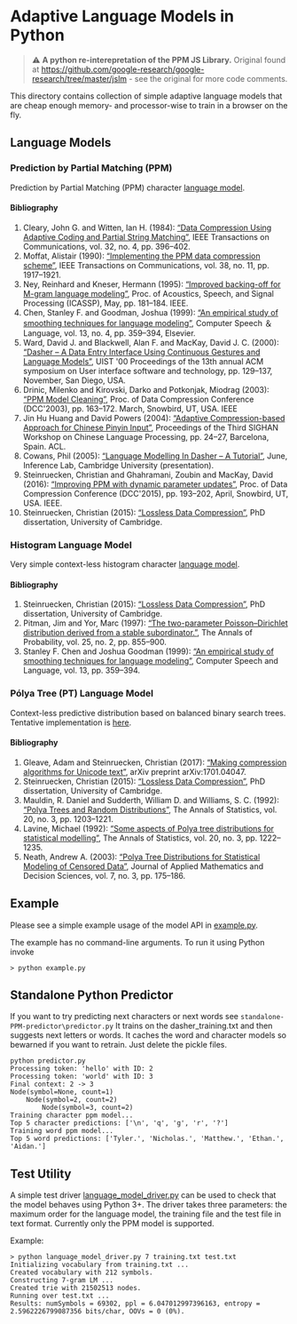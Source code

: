 # Adaptive Language Models in Python

> :warning: **A python re-interepretation of the PPM JS Library.** Original found at https://github.com/google-research/google-research/tree/master/jslm - see the original for more code comments. 


This directory contains collection of simple adaptive language models that are
cheap enough memory- and processor-wise to train in a browser on the fly.

## Language Models

### Prediction by Partial Matching (PPM)

Prediction by Partial Matching (PPM) character [language model](ppm_language_model.py).

#### Bibliography

1.  Cleary, John G. and Witten, Ian H. (1984): [“Data Compression Using Adaptive Coding and Partial String Matching”](https://citeseerx.ist.psu.edu/viewdoc/summary?doi=10.1.1.14.4305), IEEE Transactions on Communications, vol. 32, no. 4, pp. 396&#x2013;402.
2.  Moffat, Alistair (1990): [“Implementing the PPM data compression scheme”](https://citeseerx.ist.psu.edu/viewdoc/download?doi=10.1.1.120.8728&rep=rep1&type=pdf), IEEE Transactions on Communications, vol. 38, no. 11, pp. 1917&#x2013;1921.
3.  Ney, Reinhard and Kneser, Hermann (1995): [“Improved backing-off for M-gram language modeling”](http://www-i6.informatik.rwth-aachen.de/publications/download/951/Kneser-ICASSP-1995.pdf), Proc. of Acoustics, Speech, and Signal Processing (ICASSP), May, pp. 181&#x2013;184. IEEE.
4.  Chen, Stanley F. and Goodman, Joshua (1999): [“An empirical study of smoothing techniques for language modeling”](http://u.cs.biu.ac.il/~yogo/courses/mt2013/papers/chen-goodman-99.pdf), Computer Speech &#xff06; Language, vol. 13, no. 4, pp. 359&#x2013;394, Elsevier.
5.  Ward, David J. and Blackwell, Alan F. and MacKay, David J. C. (2000): [“Dasher &#x2013; A Data Entry Interface Using Continuous Gestures and Language Models”](http://citeseerx.ist.psu.edu/viewdoc/download?doi=10.1.1.36.3318&rep=rep1&type=pdf), UIST '00 Proceedings of the 13th annual ACM symposium on User interface software and technology, pp. 129&#x2013;137, November, San Diego, USA.
6.  Drinic, Milenko and Kirovski, Darko and Potkonjak, Miodrag (2003): [“PPM Model Cleaning”](http://citeseerx.ist.psu.edu/viewdoc/download?doi=10.1.1.5.4389&rep=rep1&type=pdf), Proc. of Data Compression Conference (DCC'2003), pp. 163&#x2013;172. March, Snowbird, UT, USA. IEEE
7.  Jin Hu Huang and David Powers (2004): [“Adaptive Compression-based Approach for Chinese Pinyin Input”](https://www.aclweb.org/anthology/W04-1104.pdf), Proceedings of the Third SIGHAN Workshop on Chinese Language Processing, pp. 24&#x2013;27, Barcelona, Spain. ACL.
8.  Cowans, Phil (2005): [“Language Modelling In Dasher &#x2013; A Tutorial”](http://www.inference.org.uk/pjc51/talks/05-dasher-lm.pdf), June, Inference Lab, Cambridge University (presentation).
9.  Steinruecken, Christian and Ghahramani, Zoubin and MacKay, David (2016): [“Improving PPM with dynamic parameter updates”](https://www.repository.cam.ac.uk/bitstream/handle/1810/254106/Steinruecken%202015%20Data%20Compression%20Conference%202015.pdf), Proc. of Data Compression Conference (DCC'2015), pp. 193&#x2013;202, April, Snowbird, UT, USA. IEEE.
10. Steinruecken, Christian (2015): [“Lossless Data Compression”](https://pdfs.semanticscholar.org/f506/884bb2aefd01ccf3d24a5964aad9ef698679.pdf), PhD dissertation, University of Cambridge.

### Histogram Language Model

Very simple context-less histogram character [language model](histogram_language_model.py).

#### Bibliography

1.  Steinruecken, Christian (2015): [“Lossless Data Compression”](https://pdfs.semanticscholar.org/f506/884bb2aefd01ccf3d24a5964aad9ef698679.pdf), PhD dissertation, University of Cambridge.
2.  Pitman, Jim and Yor, Marc (1997): [“The two-parameter Poisson–Dirichlet distribution derived from a stable subordinator.”](https://projecteuclid.org/download/pdf_1/euclid.aop/1024404422), The Annals of Probability, vol. 25, no. 2, pp. 855&#x2013;900.
3.  Stanley F. Chen and Joshua Goodman (1999): [“An empirical study of smoothing techniques for language modeling”](http://u.cs.biu.ac.il/~yogo/courses/mt2013/papers/chen-goodman-99.pdf), Computer Speech and Language, vol. 13, pp. 359&#x2013;394.

### Pólya Tree (PT) Language Model

Context-less predictive distribution based on balanced binary search trees. Tentative implementation is [here](polya_tree_language_model.py).

#### Bibliography

1.  Gleave, Adam and Steinruecken, Christian (2017): [“Making compression algorithms for Unicode text”](https://arxiv.org/pdf/1701.04047), arXiv preprint arXiv:1701.04047.
2.  Steinruecken, Christian (2015): [“Lossless Data Compression”](https://pdfs.semanticscholar.org/f506/884bb2aefd01ccf3d24a5964aad9ef698679.pdf), PhD dissertation, University of Cambridge.
3.  Mauldin, R. Daniel and Sudderth, William D. and Williams, S. C. (1992): [“Polya Trees and Random Distributions”](https://projecteuclid.org/download/pdf_1/euclid.aos/1176348766), The Annals of Statistics, vol. 20, no. 3, pp. 1203&#x2013;1221.
4.  Lavine, Michael (1992): [“Some aspects of Polya tree distributions for statistical modelling”](https://projecteuclid.org/download/pdf_1/euclid.aos/1176348767), The Annals of Statistics, vol. 20, no. 3, pp. 1222&#x2013;1235.
5.  Neath, Andrew A. (2003): [“Polya Tree Distributions for Statistical Modeling of Censored Data”](http://downloads.hindawi.com/journals/ads/2003/745230.pdf), Journal of Applied Mathematics and Decision Sciences, vol. 7, no. 3, pp. 175&#x2013;186.

## Example

Please see a simple example usage of the model API in [example.py](example.py).

The example has no command-line arguments. To run it using
Python invoke

```shell
> python example.py
```

## Standalone Python Predictor

If you want to try predicting next characters or next words see ``standalone-PPM-predictor\predictor.py``
It trains on the dasher_training.txt and then suggests next letters or words. It caches the word and character models so bewarned if you want to retrain. Just delete the pickle files. 

```shell
python predictor.py  
Processing token: 'hello' with ID: 2
Processing token: 'world' with ID: 3
Final context: 2 -> 3
Node(symbol=None, count=1)
    Node(symbol=2, count=2)
        Node(symbol=3, count=2)
Training character ppm model...
Top 5 character predictions: ['\n', 'q', 'g', 'r', '?']
Training word ppm model...
Top 5 word predictions: ['Tyler.', 'Nicholas.', 'Matthew.', 'Ethan.', 'Aidan.']
```

## Test Utility

A simple test driver [language_model_driver.py](language_model_driver.py) can be
used to check that the model behaves using Python 3+. The
driver takes three parameters: the maximum order for the language model, the
training file and the test file in text format. Currently only the PPM model is
supported.

Example:

```shell
> python language_model_driver.py 7 training.txt test.txt
Initializing vocabulary from training.txt ...
Created vocabulary with 212 symbols.
Constructing 7-gram LM ...
Created trie with 21502513 nodes.
Running over test.txt ...
Results: numSymbols = 69302, ppl = 6.047012997396163, entropy = 2.5962226799087356 bits/char, OOVs = 0 (0%).
```



